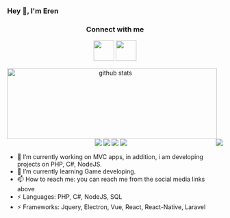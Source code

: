 ### Hey 👋, I'm Eren

<h3 align="center">Connect with me</h3>
<p align="center">
  <a href= "https://www.instagram.com/ep.eren/"><img width="48px" src="https://cdn.jsdelivr.net/npm/simple-icons@v3/icons/instagram.svg"/></a>
  <a href= "mailto:kurteren07@gmail.com"><img width="48px" src="https://cdn.jsdelivr.net/npm/simple-icons@v3/icons/gmail.svg"/></a>
</p>

<p align="center">
  <img align="left" width="490" height="165" src="https://github-readme-stats.vercel.app/api/?username=erenkrt&show_icons=true&title_color=fffffff&icon_color=000000&text_color=000000" alt="github stats"/>
  <img align="right" src="https://github-readme-stats.anuraghazra1.vercel.app/api/top-langs/?username=erenkrt" />
</p>
</br></br></br></br></br></br>
 <p align="center">
    <img src="https://views.whatilearened.today/views/github/erenkrt/views.svg"/>
    <a href="https://github.com/erenkrt?tab=followers"><img src="https://img.shields.io/github/followers/erenkrt?color=%234CC61E&label=GitHub%20Followers%20%3A"/></a>
    <a href="https://github.com/erenkrt?tab=repositories"><img src="https://badges.frapsoft.com/os/v2/open-source.svg?v=103"/></a>
    <a href="mailto:kurteren07@gmail.com"><img src="https://img.shields.io/badge/Ask%20me-anything-1abc9c.svg"/></a>
  </p>

- 🔭 I’m currently working on MVC apps, in addition, i am developing projects on PHP, C#, NodeJS.
- 🌱 I’m currently learning Game developing.
- 📫 How to reach me: you can reach me from the social media links above
- ⚡ Languages: PHP, C#, NodeJS, SQL
- ⚡ Frameworks: Jquery, Electron, Vue, React, React-Native, Laravel
